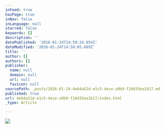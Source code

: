 ```yaml
---
inFeed: true
hasPage: true
inNav: false
inLanguage: null
starred: false
keywords: []
description: ''
datePublished: '2016-01-24T14:59:24.054Z'
dateModified: '2016-01-24T14:58:05.609Z'
title: ''
author: []
authors: []
publisher:
  name: null
  domain: null
  url: null
  favicon: null
sourcePath: _posts/2016-01-24-4eb4a52d-e1c5-4ece-a9b9-f26d35ea1b17.md
published: true
url: 4eb4a52d-e1c5-4ece-a9b9-f26d35ea1b17/index.html
_type: Article

---
```

![](https://the-grid-user-content.s3-us-west-2.amazonaws.com/f5f7df9f-598b-4ca9-8ee4-025803693f19.jpg)
